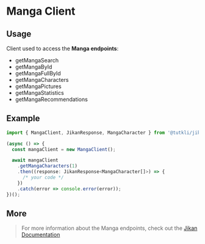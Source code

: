 # Manga Client

## Usage

Client used to access the **Manga endpoints**:

- getMangaSearch
- getMangaById
- getMangaFullById
- getMangaCharacters
- getMangaPictures
- getMangaStatistics
- getMangaRecommendations

## Example

```ts
import { MangaClient, JikanResponse, MangaCharacter } from '@tutkli/jikan-ts';

(async () => {
  const mangaClient = new MangaClient();

  await mangaClient
    .getMangaCharacters(1)
    .then((response: JikanResponse<MangaCharacter[]>) => {
      /* your code */
    })
    .catch(error => console.error(error));
})();
```

## More

> For more information about the Manga endpoints, check out the [Jikan Documentation](https://docs.api.jikan.moe/#tag/manga)
